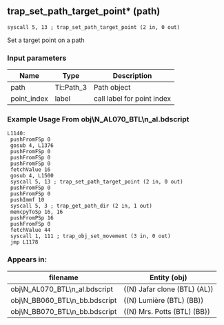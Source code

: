 ## trap_set_path_target_point* (path)

`syscall 5, 13 ; trap_set_path_target_point (2 in, 0 out)`

Set a target point on a path

### Input parameters
| Name | Type | Description
|------|------|------------
| path   | Ti::Path_3   | Path object
| point_index   | label   | call label for point index


### Example Usage From obj\N_AL070_BTL\n_al.bdscript
```plaintext
L1140:
 pushFromFSp 0
 gosub 4, L1376
 pushFromFSp 0
 pushFromFSp 0
 pushFromFSp 0
 fetchValue 16
 gosub 4, L1500
 syscall 5, 13 ; trap_set_path_target_point (2 in, 0 out)
 pushFromFSp 0
 pushFromFSp 0
 pushImmf 10
 syscall 5, 3 ; trap_get_path_dir (2 in, 1 out)
 memcpyToSp 16, 16
 pushFromPSp 16
 pushFromFSp 0
 fetchValue 44
 syscall 1, 111 ; trap_obj_set_movement (3 in, 0 out)
 jmp L1178
```


### Appears in:
| filename | Entity (obj)
|----------|-------------
| obj\N_AL070_BTL\n_al.bdscript       | ((N) Jafar clone (BTL) (AL))          
| obj\N_BB060_BTL\n_bb.bdscript       | ((N) Lumière (BTL) (BB))          
| obj\N_BB070_BTL\n_bb.bdscript       | ((N) Mrs. Potts (BTL) (BB))          



